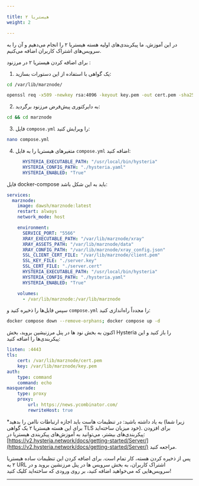 ```yaml
---

title: هیستریا ۲  
weight: 2

---
```


در این آموزش، ما پیکربندی‌های اولیه هسته هیستریا ۲ را انجام می‌دهیم و آن را به سرویس‌های اشتراک کاربران اضافه می‌کنیم.

برای اضافه کردن هیستریا ۲ در مرزنود :

1. یک گواهی با استفاده از این دستورات بسازید:

```bash
cd /var/lib/marznode/
```

```bash
openssl req -x509 -newkey rsa:4096 -keyout key.pem -out cert.pem -sha256 -days 3650 -nodes -subj "/C=XX/ST=StateName/L=CityName/O=CompanyName/OU=CompanySectionName/CN=CommonNameOrHostname"
```

2. به دایرکتوری پیش‌فرض مرزنود برگردید:

```bash
cd && cd marznode
```

3. فایل `compose.yml` را ویرایش کنید:

```bash
nano compose.yml
```

4. متغیرهای هیستریا را به فایل `compose.yml` اضافه کنید:

```yaml
      HYSTERIA_EXECUTABLE_PATH: "/usr/local/bin/hysteria"
      HYSTERIA_CONFIG_PATH: "./hysteria.yaml"
      HYSTERIA_ENABLED: "True"
```

فایل docker-compose باید به این شکل باشد:

```yaml
services:
  marznode:
    image: dawsh/marznode:latest
    restart: always
    network_mode: host

    environment:
      SERVICE_PORT: "5566"
      XRAY_EXECUTABLE_PATH: "/var/lib/marznode/xray"
      XRAY_ASSETS_PATH: "/var/lib/marznode/data"
      XRAY_CONFIG_PATH: "/var/lib/marznode/xray_config.json"
      SSL_CLIENT_CERT_FILE: "/var/lib/marznode/client.pem"
      SSL_KEY_FILE: "./server.key"
      SSL_CERT_FILE: "./server.cert"
      HYSTERIA_EXECUTABLE_PATH: "/usr/local/bin/hysteria"
      HYSTERIA_CONFIG_PATH: "./hysteria.yaml"
      HYSTERIA_ENABLED: "True"

    volumes:
      - /var/lib/marznode:/var/lib/marznode
```

سپس فایل‌ها را ذخیره کنید و `compose.yml` را مجدداً راه‌اندازی کنید:

```bash
docker compose down --remove-orphans; docker compose up -d
```

اکنون به بخش نود ها در پنل مرزنیشین بروید، بخش Hysteria را باز کنید و این پیکربندی‌ها را اضافه کنید:

```yaml
listen: :4443
tls:
    cert: /var/lib/marznode/cert.pem
    key: /var/lib/marznode/key.pem
auth:
    type: command
    command: echo
masquerade:
    type: proxy
    proxy:
        url: https://news.ycombinator.com/
        rewriteHost: true
```

*به یاد داشته باشید: در تنظیمات هاست باید اجازه ارتباطات ناامن را بدهید (زیرا شما برای این هسته هیستریا ۲ یک گواهی TLS خود میزبان ساخته‌اید). برای افزودن پیکربندی‌های بیشتر، می‌توانید به آموزش‌های پیکربندی هیستریا در: [https://v2.hysteria.network/docs/getting-started/Server/](https://v2.hysteria.network/docs/getting-started/Server/) مراجعه کنید.

پس از ذخیره کردن هسته، کار تمام است. برای اضافه کردن این تنظیمات ساده هیستریا ۲ به URL اشتراک کاربران، به بخش سرویس ها در پنل مرزنشین بروید و در سرویس‌هایی که می‌خواهید اضافه کنید، بر روی ورودی که ساخته‌اید کلیک کنید!

---

